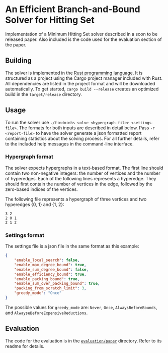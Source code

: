 # An Efficient Branch-and-Bound Solver for Hitting Set

Implementation of a Minimum Hitting Set solver described in a soon to be released paper.
Also included is the code used for the evaluation section of the paper.

## Building

The solver is implemented in the [Rust programming language](https://rust-lang.org).
It is structured as a project using the Cargo project manager included with Rust.
All dependencies are listed in the project format and will be downloaded automatically.
To get started, `cargo build --release` creates an optimized build in the `target/release` directory.

## Usage

To run the solver use `./findminhs solve <hypergraph-file> <settings-file>`.
The formats for both inputs are described in detail below.
Pass `-r <report-file>` to have the solver generate a json formatted report containing statistics about the solving process.
For all further details, refer to the included help messages in the command-line interface.

### Hypergraph format

The solver expects hypergraphs in a text-based format.
The first line should contain two non-negative integers: the number of vertices and the number of hyperedges.
Each of the following lines represents a hyperedge.
They should first contain the number of vertices in the edge, followed by the zero-based indices of the vertices.

The following file represents a hypergraph of three vertices and two hyperedges {0, 1} and {1, 2}:

```text
3 2
2 0 1
2 1 2
```

### Settings format

The settings file is a json file in the same format as this example:

```json
{
    "enable_local_search": false,
    "enable_max_degree_bound": true,
    "enable_sum_degree_bound": false,
    "enable_efficiency_bound": true,
    "enable_packing_bound": true,
    "enable_sum_over_packing_bound": true,
    "packing_from_scratch_limit": 3,
    "greedy_mode": "Once"
}
```

The possible values for `greedy_mode` are: `Never`, `Once`, `AlwaysBeforeBounds`, and `AlwayseBeforeExpensiveReductions`.

## Evaluation

The code for the evaluation is in the [`evaluation/paper`](evaluation/paper) directory.
Refer to its readme for details.
